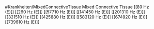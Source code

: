 #Krankheiten/MixedConnectiveTissue
Mixed Connective Tissue
[[80 Hz (E)]]
[[260 Hz (E)]]
[[57710 Hz (E)]]
[[141450 Hz (E)]]
[[201310 Hz (E)]]
[[331510 Hz (E)]]
[[425880 Hz (E)]]
[[583120 Hz (E)]]
[[674920 Hz (E)]]
[[739610 Hz (E)]]